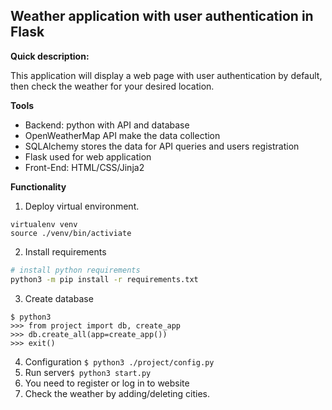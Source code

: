 Weather application with user authentication in Flask
--
**Quick description:**
 
This application will display a web page with user authentication by default, 
then check the weather for your desired location.

**Tools**

* Backend: python with API and database
* OpenWeatherMap API make the data collection
* SQLAlchemy stores the data for API queries and users registration
* Flask used for web application
* Front-End: HTML/CSS/Jinja2 


**Functionality**

1. Deploy virtual environment.
```
virtualenv venv
source ./venv/bin/activiate
```
2. Install requirements
```bash 
# install python requirements
python3 -m pip install -r requirements.txt
```
3. Create database 
```
$ python3
>>> from project import db, create_app
>>> db.create_all(app=create_app())
>>> exit()
```

4. Configuration
`$ python3 ./project/config.py`
5. Run server`$ python3 start.py`
6. You need to register or log in to website
7. Check the weather by adding/deleting cities.